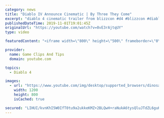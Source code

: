 ```yaml
---
category: news
title: "Diablo IV Announce Cinematic | By Three They Come"
excerpt: "diablo 4 cinematic trailer from blizzcon #d4 #blizzcon #diablo."
publishedDateTime: 2019-11-01T19:01:45Z
originalUrl: "https://youtube.com/watch?v=0vE3rAjtqUY"
type: video

featuredContent: "<iframe width=\"800\" height=\"500\" frameborder=\"0\" src=\"https://www.youtube.com/embed/0vE3rAjtqUY\" allow=\"accelerometer; autoplay; encrypted-media; gyroscope; picture-in-picture\" allowfullscreen></iframe>"

provider:
  name: Game Clips And Tips
  domain: youtube.com

topics:
  - Diablo 4

images:
  - url: "https://www.youtube.com/img/desktop/supported_browsers/dinosaur.png"
    width: 1200
    height: 800
    isCached: true

secured: "LIHUI/kvnKhI5W0IfT0tu9a2ukkeKMZ+2BLQwH+raNukA6tysQluJTdZL6guKy7T3j5lh/FuQ8WtOs/K7+wi0l5RoxkLMU+uC9Tm8dkfxHz8BniJ3gNOwoYM8uA+FN2WNLxRbVjijXTCqkRxZRzs4KOwiRXHc2WZbBpFAP84EPYcaVmbKZhRe6uUMvEeMCyw+4SIrnQvbqV4oVefGv2nr9u6pqpBK/EKNQF/bFgOwFtL5DLcRMjBCnQupzKs2wnzEAFaos9YeOmw1GVYFybV6nmeeKhK/4PqTXxvk9x3RmuULWlOgicM9ugggeFPXGMI7UXjI4fMXkKl+YH7GD7bOtBzJkNbkqGDqEmLxMkm9YN3Ldv88NEbBvFmSJG6b8AbTiPjrEYo7CQGFgP24K2QTg==;8I6wSqhmMr48xpyNoBKnUQ=="
---
```


